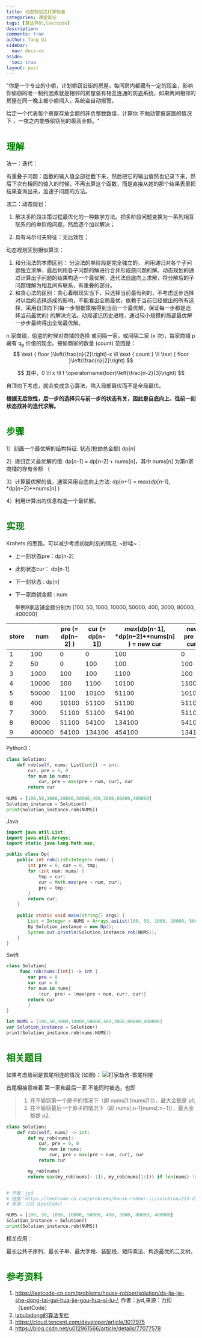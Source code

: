 ```yaml
---
title: 动态规划之打家劫舍
categories: 课堂笔记
tags: [算法导论,leetcode]
description: 
comments: true
author: Tang Qi
sidebar:
  nav: docs-cn
aside:
  toc: true
layout: post
---
```


"你是一个专业的小偷，计划偷窃沿街的房屋。每间房内都藏有一定的现金，影响你偷窃的唯一制约因素就是相邻的房屋装有相互连通的防盗系统，如果两间相邻的房屋在同一晚上被小偷闯入，系统会自动报警。

给定一个代表每个房屋存放金额的非负整数数组，计算你 不触动警报装置的情况下 ，一夜之内能够偷窃到的最高金额。"

<!--more-->

# <font face="黑体" color=green size=5>理解</font>

法一：迭代：

​	有重叠子问题：函数的输入值全部拦截下来，然后把它的输出值然也记录下来，然后下次有相同的输入的时候，不再去算这个函数，而是直接从她的那个结果表里把结果查询出来，加速子问题的方法。



法二：动态规划：

1. 解决多阶段决策过程最优化的一种数学方法。把多阶段问题变换为一系列相互联系的的单阶段问题，然后逐个加以解决；

2. 具有马尔可夫特征：无后效性；

   

动态规划区别相似算法：

1. 和分治法的本质区别： 分治法的单阶段是完全独立的， 利用递归对各个子问题独立求解，最后利用各子问题的解进行合并形成原问题的解。动态规划的通过计算出子问题的结果构造一个最优解，迭代法自底向上求解，将分解后的子问题理解为相互间有联系，有重叠的部分。
2. 和贪心法的区别：贪心着眼现实当下，只选择当前最有利的，不考虑这步选择对以后的选择造成的影响，不能看出全局最优，依赖于当前已经做出的所有选择，采用自顶向下(每一步根据策略得到当前一个最优解，保证每一步都是选择当前最优的) 的解决方法。动规谨记历史进程，通过较小规模的局部最优解一步步最终得出全局最优解。

n 家商铺，偷盗的时候对商铺的选择 或间隔一家，或间隔二家 (x 次)，每家商铺 p 藏有 q<sub>p</sub> 价值的现金。被偷商家的数量 (count) 范围是：
$$
\text { floor }\left(\frac{n}{2}\right)-x \ll \text { count } \ll \text { floor }\left(\frac{n}{2}\right)
$$

$$
其中，0 \ll x \ll f \operatorname{loor}\left(\frac{n-2}{3}\right)
$$

自顶向下考虑，就会变成贪心算法，陷入局部最优而不是全局最优。

**根据无后效性，后一步的选择只与前一步的状态有关，因此是自底向上、往前一刻状态找补的迭代求解。**

# <font face="黑体" color=green size=5>步骤</font>

1）刻画一个最优解的结构特征: 状态(抢劫总金额) dp[*n*]

2）递归定义最优解的值:    dp[*n-1*] = dp[*n*-2] + nums[n]，其中 nums[n] 为第n家商铺的存有金额 （

3）计算最优解的值，通常采用自底向上方法: dp[*n*+1] = *max*(*dp*[*n*-1], *dp[*n*−2]+*nums[n] ) 

4）利用计算出的信息构造一个最优解。

# <font face="黑体" color=green size=5>实现</font>

Krahets 的思路，可以减少考虑初始时刻的情况,  ~妙哇~：

+ 上一刻状态pre：dp[n-2]

+ 此刻状态cur： dp[n-1]

+ 下一刻状态 :   dp[n]

+ 下一家商铺金额 :   num

  举例9家店铺金额分别为 [100, 50, 1000, 10000, 50000, 400, 3000, 80000, 400000] 


| store | num    | pre (= dp[n-2] ) | cur (= dp[n-1]) | *max*(*dp*[*n*-1], *dp[*n*−2]+*nums[n] ) = new cur | new pre (= cur) |
| ----- | ------ | ---------------- | --------------- | -------------------------------------------------- | --------------- |
| 1     | 100    | 0                | 0               | 100                                                | 0               |
| 2     | 50     | 0                | 100             | 100                                                | 100             |
| 3     | 1000   | 100              | 100             | 1100                                               | 100             |
| 4     | 10000  | 100              | 1100            | 10100                                              | 1100            |
| 5     | 50000  | 1100             | 10100           | 51100                                              | 10100           |
| 6     | 400    | 10100            | 51100           | 51100                                              | 51100           |
| 7     | 3000   | 51100            | 51100           | 54100                                              | 51100           |
| 8     | 80000  | 51100            | 54100           | 134100                                             | 54100           |
| 9     | 400000 | 54100            | 134100          | 454100                                             | 134100          |

Python3：

```python
class Solution:
    def rob(self, nums: List[int]) -> int:
        cur, pre = 0, 0
        for num in nums:
            cur, pre = max(pre + num, cur), cur
        return cur
    
NUMS = [100,50,1000,10000,50000,400,3000,80000,400000]
Solution_instance = Solution()
print(Solution_instance.rob(NUMS))
```

Java
```java
import java.util.List;
import java.util.Arrays;
import static java.lang.Math.max;

public class Dp{
    public int rob(List<Integer> nums) {
        int pre = 0, cur = 0, tmp;
        for (int num: nums) {
            tmp = cur;
            cur = Math.max(pre + num, cur);
            pre = tmp;
        }
        return cur;
    }

    public static void main(String[] args) {
        List < Integer > NUMS = Arrays.asList(100, 50, 1000, 10000, 50000, 400, 3000, 80000, 400000);
        Dp Solution_instance = new Dp();
        System.out.println(Solution_instance.rob(NUMS));
    }
}
```

Swift

```swift
class Solution{
     func rob(nums:[Int]) -> Int {
        var pre = 0
        var cur = 0
   		for num in nums{
       		(cur, pre) = (max(pre + num, cur), cur)}
       	return cur
        }
}

let NUMS = [100,50,1000,10000,50000,400,3000,80000,400000]
var Solution_instance = Solution()
print(Solution_instance.rob(nums:NUMS))
```

# <font face="黑体" color=green size=5>相关题目</font>

如果考虑房间是首尾相连的情况 (如图)：
![打家劫舍-首尾相接](https://github.com/iqgnat/iqgnat.github.io/raw/master/assets/images/2021-04-09-Dynamic_programming/dp.JPG)

首尾相接意味着 第一家和最后一家 不能同时被选，也即

> 1. 在不偷窃第一个房子的情况下（即 nums[1:]nums[1:]），最大金额是 p1;
> 2. 
>      在不偷窃最后一个房子的情况下（即 nums[:n-1]nums[:n−1]），最大金额是 p2.

```python
class Solution:
    def rob(self, nums) -> int:
        def my_rob(nums):
            cur, pre = 0, 0
            for num in nums:
                cur, pre = max(pre + num, cur), cur
            return cur

        my_rob(nums)
        return max(my_rob(nums[:-1]), my_rob(nums[1:])) if len(nums) != 1 else nums[0]


# 作者：jyd
# 链接：https://leetcode-cn.com/problems/house-robber-ii/solution/213-da-jia-jie-she-iidong-tai-gui-hua-jie-gou-hua-/
# 来源：力扣（LeetCode）

NUMS = [100, 50, 1000, 10000, 50000, 400, 3000, 80000, 400000]
Solution_instance = Solution()
print(Solution_instance.rob(NUMS))
```

相关应用：

​	最长公共子序列、最长子串、最大字段、装配线，矩阵乘法、构造最优的二叉树。


# <font face="黑体" color=green size=5>参考资料</font>

1.  https://leetcode-cn.com/problems/house-robber/solution/da-jia-jie-she-dong-tai-gui-hua-jie-gou-hua-si-lu-/, 作者：jyd,来源：力扣（LeetCode）
2.  [labuladong的算法专栏](https://www.zhihu.com/column/labuladong)
3.  https://cloud.tencent.com/developer/article/1017975
4.  https://blog.csdn.net/u012961566/article/details/77077578